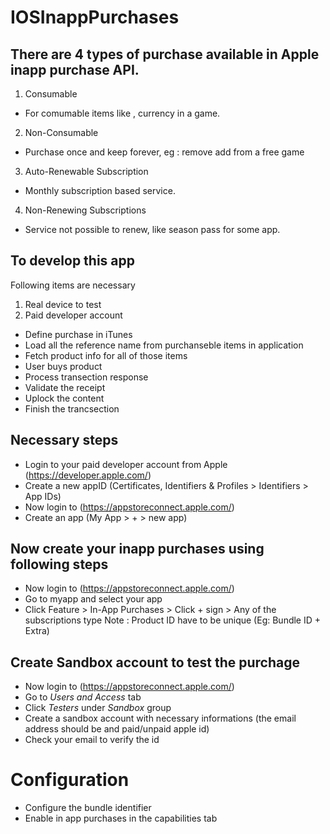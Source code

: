 # IOSInappPurchases

## There are 4 types of purchase available in Apple inapp purchase API.
1. Consumable
  * For comumable items like , currency in a game.
2. Non-Consumable
  * Purchase once and keep forever, eg : remove add from a free game
3. Auto-Renewable Subscription
  * Monthly subscription based service.
4. Non-Renewing Subscriptions
  * Service not possible to renew, like season pass for some app.
  
  
## To develop this app
Following items are necessary
1. Real device to test
2. Paid developer account

* Define purchase in iTunes
* Load all the reference name from purchanseble items in application
* Fetch product info for all of those items
* User buys product
* Process transection response
* Validate the receipt
* Uplock the content
* Finish the trancsection

## Necessary steps 
* Login to your paid developer account from Apple (https://developer.apple.com/)
* Create a new appID (Certificates, Identifiers & Profiles > Identifiers > App IDs)
* Now login to (https://appstoreconnect.apple.com/)
* Create an app (My App > + > new app)

## Now create your inapp purchases using following steps
* Now login to (https://appstoreconnect.apple.com/)
* Go to myapp and select your app
* Click Feature > In-App Purchases > Click + sign > Any of the subscriptions type
Note : Product ID have to be unique (Eg: Bundle ID + Extra)
## Create Sandbox account to test the purchage
* Now login to (https://appstoreconnect.apple.com/)
* Go to *Users and Access* tab
* Click *Testers* under *Sandbox* group
* Create a sandbox account with necessary informations (the email address should be and paid/unpaid apple id)
* Check your email to verify the id

# Configuration
* Configure the bundle identifier
* Enable in app purchases in the capabilities tab

